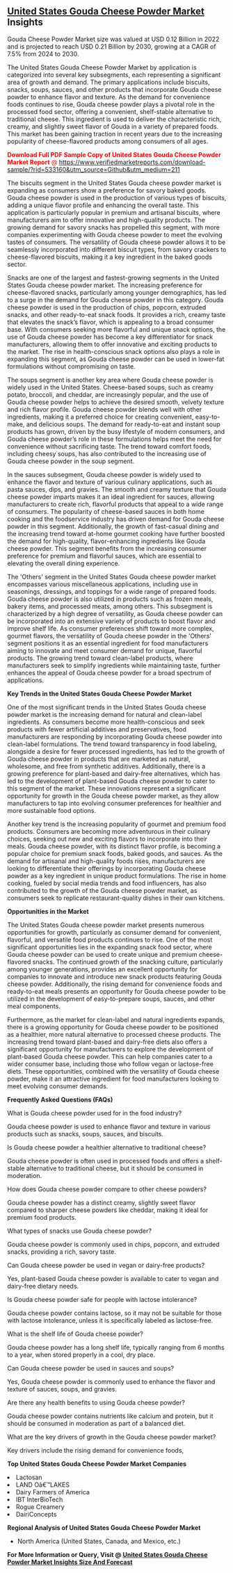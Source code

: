 <h2><a href="https://www.verifiedmarketreports.com/download-sample/?rid=533160&amp;utm_source=Github&amp;utm_medium=211" target="_blank">United States Gouda Cheese Powder Market</a> Insights</h2><p>Gouda Cheese Powder Market size was valued at USD 0.12 Billion in 2022 and is projected to reach USD 0.21 Billion by 2030, growing at a CAGR of 7.5% from 2024 to 2030.</p><p><p>The United States Gouda Cheese Powder Market by application is categorized into several key subsegments, each representing a significant area of growth and demand. The primary applications include biscuits, snacks, soups, sauces, and other products that incorporate Gouda cheese powder to enhance flavor and texture. As the demand for convenience foods continues to rise, Gouda cheese powder plays a pivotal role in the processed food sector, offering a convenient, shelf-stable alternative to traditional cheese. This ingredient is used to deliver the characteristic rich, creamy, and slightly sweet flavor of Gouda in a variety of prepared foods. This market has been gaining traction in recent years due to the increasing popularity of cheese-flavored products among consumers of all ages. <p><span class=""><span style="color: #ff0000;"><strong>Download Full PDF Sample Copy of United States Gouda Cheese Powder Market Report</strong> @ </span><a href="https://www.verifiedmarketreports.com/download-sample/?rid=533160&amp;utm_source=Github&amp;utm_medium=211" target="_blank">https://www.verifiedmarketreports.com/download-sample/?rid=533160&amp;utm_source=Github&amp;utm_medium=211</a></span></p></p><p>The biscuits segment in the United States Gouda cheese powder market is expanding as consumers show a preference for savory baked goods. Gouda cheese powder is used in the production of various types of biscuits, adding a unique flavor profile and enhancing the overall taste. This application is particularly popular in premium and artisanal biscuits, where manufacturers aim to offer innovative and high-quality products. The growing demand for savory snacks has propelled this segment, with more companies experimenting with Gouda cheese powder to meet the evolving tastes of consumers. The versatility of Gouda cheese powder allows it to be seamlessly incorporated into different biscuit types, from savory crackers to cheese-flavored biscuits, making it a key ingredient in the baked goods sector. <p>Snacks are one of the largest and fastest-growing segments in the United States Gouda cheese powder market. The increasing preference for cheese-flavored snacks, particularly among younger demographics, has led to a surge in the demand for Gouda cheese powder in this category. Gouda cheese powder is used in the production of chips, popcorn, extruded snacks, and other ready-to-eat snack foods. It provides a rich, creamy taste that elevates the snack’s flavor, which is appealing to a broad consumer base. With consumers seeking more flavorful and unique snack options, the use of Gouda cheese powder has become a key differentiator for snack manufacturers, allowing them to offer innovative and exciting products to the market. The rise in health-conscious snack options also plays a role in expanding this segment, as Gouda cheese powder can be used in lower-fat formulations without compromising on taste. <p>The soups segment is another key area where Gouda cheese powder is widely used in the United States. Cheese-based soups, such as creamy potato, broccoli, and cheddar, are increasingly popular, and the use of Gouda cheese powder helps to achieve the desired smooth, velvety texture and rich flavor profile. Gouda cheese powder blends well with other ingredients, making it a preferred choice for creating convenient, easy-to-make, and delicious soups. The demand for ready-to-eat and instant soup products has grown, driven by the busy lifestyle of modern consumers, and Gouda cheese powder’s role in these formulations helps meet the need for convenience without sacrificing taste. The trend toward comfort foods, including cheesy soups, has also contributed to the increasing use of Gouda cheese powder in the soup segment. <p>In the sauces subsegment, Gouda cheese powder is widely used to enhance the flavor and texture of various culinary applications, such as pasta sauces, dips, and gravies. The smooth and creamy texture that Gouda cheese powder imparts makes it an ideal ingredient for sauces, allowing manufacturers to create rich, flavorful products that appeal to a wide range of consumers. The popularity of cheese-based sauces in both home cooking and the foodservice industry has driven demand for Gouda cheese powder in this segment. Additionally, the growth of fast-casual dining and the increasing trend toward at-home gourmet cooking have further boosted the demand for high-quality, flavor-enhancing ingredients like Gouda cheese powder. This segment benefits from the increasing consumer preference for premium and flavorful sauces, which are essential to elevating the overall dining experience. <p>The 'Others' segment in the United States Gouda cheese powder market encompasses various miscellaneous applications, including use in seasonings, dressings, and toppings for a wide range of prepared foods. Gouda cheese powder is also utilized in products such as frozen meals, bakery items, and processed meats, among others. This subsegment is characterized by a high degree of versatility, as Gouda cheese powder can be incorporated into an extensive variety of products to boost flavor and improve shelf life. As consumer preferences shift toward more complex, gourmet flavors, the versatility of Gouda cheese powder in the 'Others' segment positions it as an essential ingredient for food manufacturers aiming to innovate and meet consumer demand for unique, flavorful products. The growing trend toward clean-label products, where manufacturers seek to simplify ingredients while maintaining taste, further enhances the appeal of Gouda cheese powder for a broad spectrum of applications. <p><b>Key Trends in the United States Gouda Cheese Powder Market</b></p><p>One of the most significant trends in the United States Gouda cheese powder market is the increasing demand for natural and clean-label ingredients. As consumers become more health-conscious and seek products with fewer artificial additives and preservatives, food manufacturers are responding by incorporating Gouda cheese powder into clean-label formulations. The trend toward transparency in food labeling, alongside a desire for fewer processed ingredients, has led to the growth of Gouda cheese powder in products that are marketed as natural, wholesome, and free from synthetic additives. Additionally, there is a growing preference for plant-based and dairy-free alternatives, which has led to the development of plant-based Gouda cheese powder to cater to this segment of the market. These innovations represent a significant opportunity for growth in the Gouda cheese powder market, as they allow manufacturers to tap into evolving consumer preferences for healthier and more sustainable food options.<p>Another key trend is the increasing popularity of gourmet and premium food products. Consumers are becoming more adventurous in their culinary choices, seeking out new and exciting flavors to incorporate into their meals. Gouda cheese powder, with its distinct flavor profile, is becoming a popular choice for premium snack foods, baked goods, and sauces. As the demand for artisanal and high-quality foods rises, manufacturers are looking to differentiate their offerings by incorporating Gouda cheese powder as a key ingredient in unique product formulations. The rise in home cooking, fueled by social media trends and food influencers, has also contributed to the growth of the Gouda cheese powder market, as consumers seek to replicate restaurant-quality dishes in their own kitchens. <p><b>Opportunities in the Market</b></p><p>The United States Gouda cheese powder market presents numerous opportunities for growth, particularly as consumer demand for convenient, flavorful, and versatile food products continues to rise. One of the most significant opportunities lies in the expanding snack food sector, where Gouda cheese powder can be used to create unique and premium cheese-flavored snacks. The continued growth of the snacking culture, particularly among younger generations, provides an excellent opportunity for companies to innovate and introduce new snack products featuring Gouda cheese powder. Additionally, the rising demand for convenience foods and ready-to-eat meals presents an opportunity for Gouda cheese powder to be utilized in the development of easy-to-prepare soups, sauces, and other meal components. <p>Furthermore, as the market for clean-label and natural ingredients expands, there is a growing opportunity for Gouda cheese powder to be positioned as a healthier, more natural alternative to processed cheese products. The increasing trend toward plant-based and dairy-free diets also offers a significant opportunity for manufacturers to explore the development of plant-based Gouda cheese powder. This can help companies cater to a wider consumer base, including those who follow vegan or lactose-free diets. These opportunities, combined with the versatility of Gouda cheese powder, make it an attractive ingredient for food manufacturers looking to meet evolving consumer demands.<p><b>Frequently Asked Questions (FAQs)</b></p><p>What is Gouda cheese powder used for in the food industry?</p><p>Gouda cheese powder is used to enhance flavor and texture in various products such as snacks, soups, sauces, and biscuits.</p><p>Is Gouda cheese powder a healthier alternative to traditional cheese?</p><p>Gouda cheese powder is often used in processed foods and offers a shelf-stable alternative to traditional cheese, but it should be consumed in moderation.</p><p>How does Gouda cheese powder compare to other cheese powders?</p><p>Gouda cheese powder has a distinct creamy, slightly sweet flavor compared to sharper cheese powders like cheddar, making it ideal for premium food products.</p><p>What types of snacks use Gouda cheese powder?</p><p>Gouda cheese powder is commonly used in chips, popcorn, and extruded snacks, providing a rich, savory taste.</p><p>Can Gouda cheese powder be used in vegan or dairy-free products?</p><p>Yes, plant-based Gouda cheese powder is available to cater to vegan and dairy-free dietary needs.</p><p>Is Gouda cheese powder safe for people with lactose intolerance?</p><p>Gouda cheese powder contains lactose, so it may not be suitable for those with lactose intolerance, unless it is specifically labeled as lactose-free.</p><p>What is the shelf life of Gouda cheese powder?</p><p>Gouda cheese powder has a long shelf life, typically ranging from 6 months to a year, when stored properly in a cool, dry place.</p><p>Can Gouda cheese powder be used in sauces and soups?</p><p>Yes, Gouda cheese powder is commonly used to enhance the flavor and texture of sauces, soups, and gravies.</p><p>Are there any health benefits to using Gouda cheese powder?</p><p>Gouda cheese powder contains nutrients like calcium and protein, but it should be consumed in moderation as part of a balanced diet.</p><p>What are the key drivers of growth in the Gouda cheese powder market?</p><p>Key drivers include the rising demand for convenience foods,</p><p><strong>Top United States Gouda Cheese Powder Market Companies</strong></p><div data-test-id=""><p><li>Lactosan</li><li> LAND Oâ€™LAKES</li><li> Dairy Farmers of America</li><li> IBT InterBioTech</li><li> Rogue Creamery</li><li> DairiConcepts</li></p><div><strong>Regional Analysis of&nbsp;United States Gouda Cheese Powder Market</strong></div><ul><li dir="ltr"><p dir="ltr">North America&nbsp;(United States, Canada, and Mexico, etc.)</p></li></ul><p><strong>For More Information or Query, Visit @&nbsp;</strong><strong><a href="https://www.verifiedmarketreports.com/product/gouda-cheese-powder-market/?utm_source=Github&amp;utm_medium=211" target="_blank">United States Gouda Cheese Powder Market Insights Size And Forecast</a></strong></p></div>
